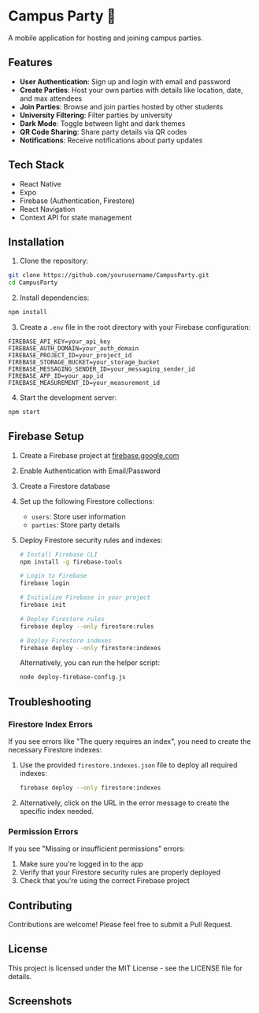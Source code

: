 # Campus Party 🎉

A mobile application for hosting and joining campus parties.

## Features

- **User Authentication**: Sign up and login with email and password
- **Create Parties**: Host your own parties with details like location, date, and max attendees
- **Join Parties**: Browse and join parties hosted by other students
- **University Filtering**: Filter parties by university
- **Dark Mode**: Toggle between light and dark themes
- **QR Code Sharing**: Share party details via QR codes
- **Notifications**: Receive notifications about party updates

## Tech Stack

- React Native
- Expo
- Firebase (Authentication, Firestore)
- React Navigation
- Context API for state management

## Installation

1. Clone the repository:
```bash
git clone https://github.com/yourusername/CampusParty.git
cd CampusParty
```

2. Install dependencies:
```bash
npm install
```

3. Create a `.env` file in the root directory with your Firebase configuration:
```
FIREBASE_API_KEY=your_api_key
FIREBASE_AUTH_DOMAIN=your_auth_domain
FIREBASE_PROJECT_ID=your_project_id
FIREBASE_STORAGE_BUCKET=your_storage_bucket
FIREBASE_MESSAGING_SENDER_ID=your_messaging_sender_id
FIREBASE_APP_ID=your_app_id
FIREBASE_MEASUREMENT_ID=your_measurement_id
```

4. Start the development server:
```bash
npm start
```

## Firebase Setup

1. Create a Firebase project at [firebase.google.com](https://firebase.google.com)
2. Enable Authentication with Email/Password
3. Create a Firestore database
4. Set up the following Firestore collections:
   - `users`: Store user information
   - `parties`: Store party details
5. Deploy Firestore security rules and indexes:

   ```bash
   # Install Firebase CLI
   npm install -g firebase-tools
   
   # Login to Firebase
   firebase login
   
   # Initialize Firebase in your project
   firebase init
   
   # Deploy Firestore rules
   firebase deploy --only firestore:rules
   
   # Deploy Firestore indexes
   firebase deploy --only firestore:indexes
   ```

   Alternatively, you can run the helper script:
   ```bash
   node deploy-firebase-config.js
   ```

## Troubleshooting

### Firestore Index Errors

If you see errors like "The query requires an index", you need to create the necessary Firestore indexes:

1. Use the provided `firestore.indexes.json` file to deploy all required indexes:
   ```bash
   firebase deploy --only firestore:indexes
   ```

2. Alternatively, click on the URL in the error message to create the specific index needed.

### Permission Errors

If you see "Missing or insufficient permissions" errors:

1. Make sure you're logged in to the app
2. Verify that your Firestore security rules are properly deployed
3. Check that you're using the correct Firebase project

## Contributing

Contributions are welcome! Please feel free to submit a Pull Request.

## License

This project is licensed under the MIT License - see the LICENSE file for details.

## Screenshots

